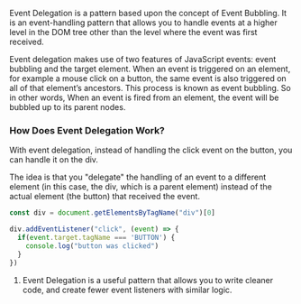 Event Delegation is a pattern based upon the concept of Event Bubbling. It is an event-handling pattern that allows you to handle events at a higher level in the DOM tree other than the level where the event was first received.

Event delegation makes use of two features of JavaScript events: event bubbling and the target element. When an event is triggered on an element, for example a mouse click on a button, the same event is also triggered on all of that element’s ancestors. This process is known as event bubbling. So in other words, When an event is fired from an element, the event will be bubbled up to its parent nodes.

### How Does Event Delegation Work?
With event delegation, instead of handling the click event on the button, you can handle it on the div.

The idea is that you "delegate" the handling of an event to a different element (in this case, the div, which is a parent element) instead of the actual element (the button) that received the event.
```js
const div = document.getElementsByTagName("div")[0]

div.addEventListener("click", (event) => {
  if(event.target.tagName === 'BUTTON') {
    console.log("button was clicked")
  }
})
```

1. Event Delegation is a useful pattern that allows you to write cleaner code, and create fewer event listeners with similar logic.
